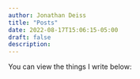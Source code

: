 ```yaml
---
author: Jonathan Deiss
title: "Posts"
date: 2022-08-17T15:06:15-05:00
draft: false
description:
---
```


You can view the things I write below: